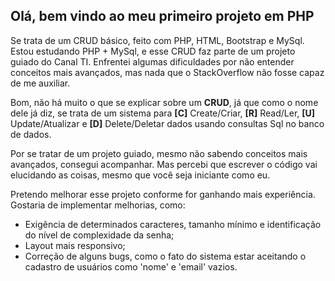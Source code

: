 ## Olá, bem vindo ao meu primeiro projeto em PHP
Se trata de um CRUD básico, feito com PHP, HTML, Bootstrap e MySql.
Estou estudando PHP + MySql, e esse CRUD faz parte de um projeto guiado do Canal TI. Enfrentei algumas dificuldades por não entender conceitos mais avançados, mas nada que o StackOverflow não fosse capaz de me auxiliar.

Bom, não há muito o que se explicar sobre um **CRUD**, já que como o nome dele já diz, se trata de um sistema para **[C]** Create/Criar, **[R]** Read/Ler, **[U]** Update/Atualizar e **[D]** Delete/Deletar dados usando consultas Sql no banco de dados.

Por se tratar de um projeto guiado, mesmo não sabendo conceitos mais avançados, consegui acompanhar. Mas percebi que escrever o código vai elucidando as coisas, mesmo que você seja iniciante como eu.

Pretendo melhorar esse projeto conforme for ganhando mais experiência. Gostaria de implementar melhorias, como: 

 - Exigência de determinados caracteres, tamanho mínimo e identificação do nível de complexidade da senha;
 - Layout mais responsivo;
 - Correção de alguns bugs, como o fato do sistema estar aceitando o cadastro de usuários como 'nome' e 'email' vazios. 
